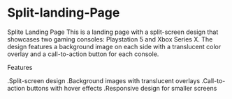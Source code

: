 # Split-landing-Page
Splite Landing Page
This is a landing page with a split-screen design that showcases two gaming consoles: Playstation 5 and Xbox Series X. The design features a background image on each side with a translucent color overlay and a call-to-action button for each console.

Features

 .Split-screen design
 .Background images with translucent overlays
 .Call-to-action buttons with hover effects
 .Responsive design for smaller screens
